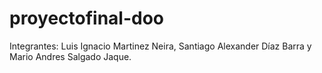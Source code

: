 # proyectofinal-doo
Integrantes: Luis Ignacio Martinez Neira, Santiago Alexander Díaz Barra y Mario Andres Salgado Jaque.
